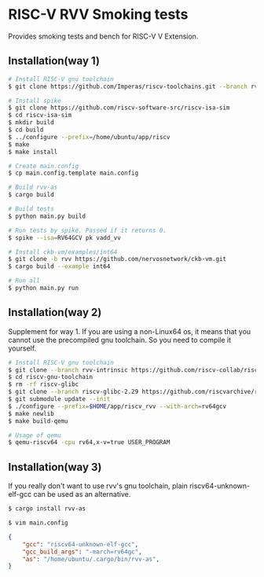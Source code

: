 # RISC-V RVV Smoking tests

Provides smoking tests and bench for RISC-V V Extension.

## Installation(way 1)

```sh
# Install RISC-V gnu toolchain
$ git clone https://github.com/Imperas/riscv-toolchains.git --branch rvv-1.0.0

# Install spike
$ git clone https://github.com/riscv-software-src/riscv-isa-sim
$ cd riscv-isa-sim
$ mkdir build
$ cd build
$ ../configure --prefix=/home/ubuntu/app/riscv
$ make
$ make install

# Create main.config
$ cp main.config.template main.config

# Build rvv-as
$ cargo build

# Build tests
$ python main.py build

# Run tests by spike. Passed if it returns 0.
$ spike --isa=RV64GCV pk vadd_vv

# Install ckb-vm/examples/int64
$ git clone -b rvv https://github.com/nervosnetwork/ckb-vm.git
$ cargo build --example int64

# Run all
$ python main.py run
```

## Installation(way 2)

Supplement for way 1. If you are using a non-Linux64 os, it means that you cannot use the precompiled gnu toolchain. So you need to compile it yourself.

```sh
# Install RISC-V gnu toolchain
$ git clone --branch rvv-intrinsic https://github.com/riscv-collab/riscv-gnu-toolchain
$ cd riscv-gnu-toolchain
$ rm -rf riscv-glibc
$ git clone --branch riscv-glibc-2.29 https://github.com/riscvarchive/riscv-glibc
$ git submodule update --init
$ ./configure --prefix=$HOME/app/riscv_rvv --with-arch=rv64gcv
$ make newlib
$ make build-qemu

# Usage of qemu
$ qemu-riscv64 -cpu rv64,x-v=true USER_PROGRAM
```

## Installation(way 3)

If you really don't want to use rvv's gnu toolchain, plain riscv64-unknown-elf-gcc can be used as an alternative.

```sh
$ cargo install rvv-as

$ vim main.config
```

```json
{
    "gcc": "riscv64-unknown-elf-gcc",
    "gcc_build_args": "-march=rv64gc",
    "as": "/home/ubuntu/.cargo/bin/rvv-as",
}
```
